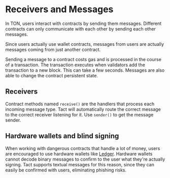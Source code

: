 # Receivers and Messages

In TON, users interact with contracts by sending them messages. Different contracts can only communicate with each other by sending each other messages.

Since users actually use wallet contracts, messages from users are actually messages coming from just another contract.

Sending a message to a contract costs gas and is processed in the course of a transaction. The transaction executes when validators add the transaction to a new block. This can take a few seconds. Messages are also able to change the contract persistent state.

## Receivers

Contract methods named `receive()` are the handlers that process each incoming message type. Tact will automatically route the correct message to the correct receiver listening for it. Use `sender()` to get the message sender.

## Hardware wallets and blind signing

When working with dangerous contracts that handle a lot of money, users are encouraged to use hardware wallets like [Ledger](https://www.ledger.com/). Hardware wallets cannot decode binary messages to confirm to the user what they're actually signing. Tact supports textual messages for this reason, since they can easily be confirmed with users, eliminating phishing risks.